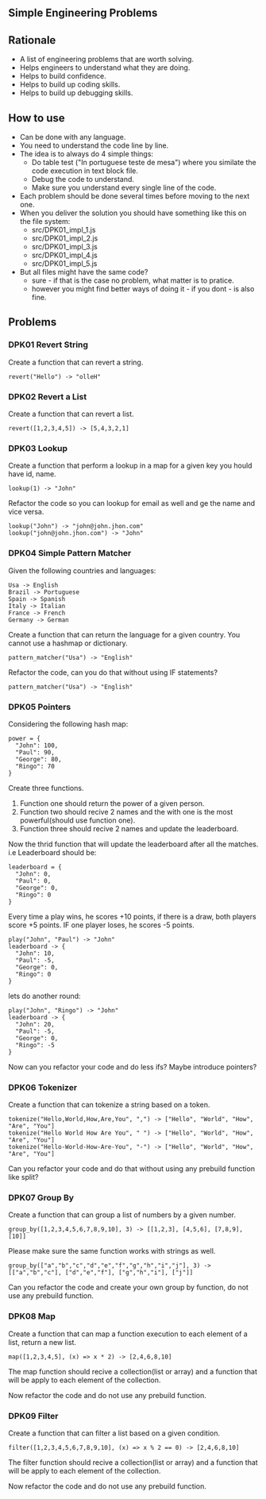 ## Simple Engineering Problems

## Rationale

* A list of engineering problems that are worth solving.
* Helps engineers to understand what they are doing.
* Helps to build confidence.
* Helps to build up coding skills.
* Helps to build up debugging skills.

## How to use

* Can be done with any language.
* You need to understand the code line by line.
* The idea is to always do 4 simple things:
  * Do table test ("In portuguese teste de mesa") where you similate the code execution in text block file.
  * Debug the code to understand.
  * Make sure you understand every single line of the code.
* Each problem should be done several times before moving to the next one.  
* When you deliver the solution you should have something like this on the file system:
  * src/DPK01_impl_1.js
  * src/DPK01_impl_2.js
  * src/DPK01_impl_3.js
  * src/DPK01_impl_4.js
  * src/DPK01_impl_5.js
* But all files might have the same code?
  * sure - if that is the case no problem, what matter is to pratice.
  * however you might find better ways of doing it - if you dont - is also fine.  

## Problems

### DPK01 Revert String
Create a function that can revert a string.
```
revert("Hello") -> "olleH"
```

### DPK02 Revert a List  
Create a function that can revert a list.
```
revert([1,2,3,4,5]) -> [5,4,3,2,1]
```

###  DPK03 Lookup
Create a function that perform a lookup in a map for a given key you hould have id, name. 
```
lookup(1) -> "John"
```
Refactor the code so you can lookup for email as well and ge the name and vice versa.
```
lookup("John") -> "john@john.jhon.com"
lookup("john@john.jhon.com") -> "John"
```

###  DPK04 Simple Pattern Matcher
Given the following countries and languages:
```
Usa -> English
Brazil -> Portuguese
Spain -> Spanish
Italy -> Italian
France -> French
Germany -> German
```
Create a function that can return the language for a given country.
You cannot use a hashmap or dictionary.
```
pattern_matcher("Usa") -> "English"
```
Refactor the code, can you do that without using IF statements?
```
pattern_matcher("Usa") -> "English"
```

###  DPK05 Pointers
Considering the following hash map:
```
power = {
  "John": 100,
  "Paul": 90,
  "George": 80,
  "Ringo": 70
}
```
Create three functions. 
1. Function one should return the power of a given person.
2. Function two should recive 2 names and the with one is the most powerful(should use function one).
3. Function three should recive 2 names and update the leaderboard.

Now the thrid function that will update the leaderboard after all the matches.
i.e Leaderboard should be:
```
leaderboard = {
  "John": 0,
  "Paul": 0,
  "George": 0,
  "Ringo": 0
}
```
Every time a play wins, he scores +10 points, if there is a draw, both players score +5 points.
IF one player loses, he scores -5 points.
```
play("John", "Paul") -> "John"
leaderboard -> {
  "John": 10,
  "Paul": -5,
  "George": 0,
  "Ringo": 0
}
```
lets do another round:
```
play("John", "Ringo") -> "John"
leaderboard -> {
  "John": 20,
  "Paul": -5,
  "George": 0,
  "Ringo": -5
}
```
Now can you refactor your code and do less ifs? Maybe introduce pointers?

###  DPK06 Tokenizer

Create a function that can tokenize a string based on a token.
```
tokenize("Hello,World,How,Are,You", ",") -> ["Hello", "World", "How", "Are", "You"]
tokenize("Hello World How Are You", " ") -> ["Hello", "World", "How", "Are", "You"]
tokenize("Hello-World-How-Are-You", "-") -> ["Hello", "World", "How", "Are", "You"]
```
Can you refactor your code and do that without using any prebuild function like split?

### DPK07 Group By

Create a function that can group a list of numbers by a given number.
```
group_by([1,2,3,4,5,6,7,8,9,10], 3) -> [[1,2,3], [4,5,6], [7,8,9], [10]]
```
Please make sure the same function works with strings as well.
```
group_by(["a","b","c","d","e","f","g","h","i","j"], 3) -> [["a","b","c"], ["d","e","f"], ["g","h","i"], ["j"]]
```
Can you refactor the code and create your own group by function, do not use any prebuild function.

### DPK08 Map

Create a function that can map a function execution to each element of a list, return a new list.
```
map([1,2,3,4,5], (x) => x * 2) -> [2,4,6,8,10]
```
The map function should recive a collection(list or array) and a function that will be apply to each element of the collection.

Now refactor the code and do not use any prebuild function.

### DPK09 Filter

Create a function that can filter a list based on a given condition.
```
filter([1,2,3,4,5,6,7,8,9,10], (x) => x % 2 == 0) -> [2,4,6,8,10]
```
The filter function should recive a collection(list or array) and a function that will be apply to each element of the collection.

Now refactor the code and do not use any prebuild function.
